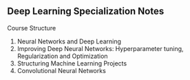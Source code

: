 ## Deep Learning Specialization Notes

Course Structure
01. Neural Networks and Deep Learning
02. Improving Deep Neural Networks: Hyperparameter tuning, Regularization and Optimization
03. Structuring Machine Learning Projects
04. Convolutional Neural Networks
